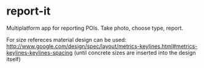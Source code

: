 # report-it
Multiplatform app for reporting POIs. Take photo, choose type, report. 

For size refereces material design can be used:
http://www.google.com/design/spec/layout/metrics-keylines.html#metrics-keylines-keylines-spacing
(until concrete sizes are inserted into the design itself)
